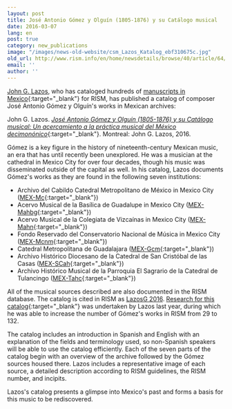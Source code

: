 ```yaml
---
layout: post
title: José Antonio Gómez y Olguín (1805-1876) y su Catálogo musical
date: 2016-03-07
lang: en
post: true
category: new_publications
image: "/images/news-old-website/csm_Lazos_Katalog_ebf310675c.jpg"
old_url: http://www.rism.info/en/home/newsdetails/browse/40/article/64/jose-antonio-gomez-y-olguin-1805-1876-y-su-catalogo-musical.html
email: ''
author: ''
---
```


[John G. Lazos](/working-groups.html), who has cataloged hundreds of [manuscripts in Mexico](https://opac.rism.info/search?View=rism&siglum=MEX-*){:target="_blank"} for RISM, has published a catalog of composer José Antonio Gómez y Olguín's works in Mexican archives:

John G. Lazos. [_José Antonio Gómez y Olguín (1805-1876) y su Catálogo musical: Un acercamiento a la práctica musical del México decimonónico_](https://www.academia.edu/20043921/Jos%C3%A9_Antonio_G%C3%B3mez_y_Olgu%C3%ADn_1805-1876_y_su_Cat%C3%A1logo_musical_Un_acercamiento_a_la_pr%C3%A1ctica_musical_del_M%C3%A9xico_decimon%C3%B3nico_English_introduction_included_){:target="_blank"}. Montreal: John G. Lazos, 2016.

Gómez is a key figure in the history of nineteenth-century Mexican music, an era that has until recently been unexplored. He was a musician at the cathedral in Mexico City for over four decades, though his music was disseminated outside of the capital as well. In his catalog, Lazos documents Gómez's works as they are found in the following seven institutions:

- Archivo del Cabildo Catedral Metropolitano de México in Mexico City ([MEX-Mc](https://opac.rism.info/search?View=rism&siglum=MEX-Mc&author=Gomez){:target="_blank"})
- Acervo Musical de la Basílica de Guadalupe in Mexico City ([MEX-Mahbg](https://opac.rism.info/search?View=rism&siglum=MEX-Mahbg&author=Gomez){:target="_blank"})
- Acervo Musical de la Colegiata de Vizcaínas in Mexico City ([MEX-Mahn](https://opac.rism.info/search?View=rism&siglum=MEX-Mahn&author=Gomez){:target="_blank"})
- Fondo Reservado del Conservatorio Nacional de Música in Mexico City ([MEX-Mcnm](https://opac.rism.info/search?View=rism&siglum=MEX-Mcnm&author=Gomez){:target="_blank"})
- Catedral Metropolitana de Guadalajara ([MEX-Gcm](https://opac.rism.info/search?View=rism&siglum=MEX-Gcm&author=Gomez){:target="_blank"})
- Archivo Histórico Diocesano de la Catedral de San Cristóbal de las Casas ([MEX-SCah](https://opac.rism.info/search?View=rism&siglum=MEX-SCah&author=Gomez){:target="_blank"})
- Archivo Histórico Musical de la Parroquia El Sagrario de la Catedral de Tulancingo ([MEX-Tahc](https://opac.rism.info/search?View=rism&siglum=MEX-Tahc&author=Gomez){:target="_blank"})

All of the musical sources described are also documented in the RISM database. The catalog is cited in RISM as [LazosG 2016](https://opac.rism.info/search?View=rism&q=LazosG "external-link-new-window"). [Research for this catalog](/library_collections/2015/04/23/new-research-on-mexican-sources.html){:target="_blank"} was undertaken by Lazos last year, during which he was able to increase the number of Gómez's works in RISM from 29 to 132.

The catalog includes an introduction in Spanish and English with an explanation of the fields and terminology used, so non-Spanish speakers will be able to use the catalog efficiently. Each of the seven parts of the catalog begin with an overview of the archive followed by the Gómez sources housed there. Lazos includes a representative image of each source, a detailed description according to RISM guidelines, the RISM number, and incipits.

Lazos's catalog presents a glimpse into Mexico's past and forms a basis for this music to be rediscovered.